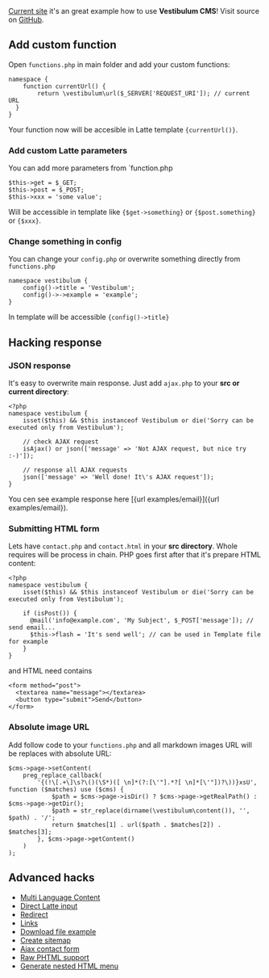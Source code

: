 <!--
id: how-to
title: Example how to hack/customize Vestibulum CMS
menu: Examples
order: 5
-->

<div class="alert alert-info">
	<a href="{url}">Current site</a> it's an great example
	how to use <strong>Vestibulum CMS</strong>! Visit source on
	<a href="https://github.com/OzzyCzech/vestibulum/tree/master/public" target="_blank">GitHub</a>.
</div>

## Add custom function

Open `functions.php` in main folder and add your custom functions:

	namespace {
		function currentUrl() {
			return \vestibulum\url($_SERVER['REQUEST_URI']); // current URL
	  }
	}

Your function now will be accesible in Latte template `{currentUrl()}`.

### Add custom Latte parameters

You can add more parameters from `function.php

    $this->get = $_GET;
    $this->post = $_POST;
    $this->xxx = 'some value';

Will be accessible in template like `{$get->something}` or `{$post.something}` or `{$xxx}`.

### Change something in config

You can change your `config.php` or overwrite something directly from `functions.php`

	namespace vestibulum {
		config()->title = 'Vestibulum';
		config()->->example = 'example';
	}
	
In template will be accessible `{config()->title}`

## Hacking response

### JSON response

It's easy to overwrite main response. Just add `ajax.php` to your **src or current directory**:

	<?php
	namespace vestibulum {
		isset($this) && $this instanceof Vestibulum or die('Sorry can be executed only from Vestibulum');
	
		// check AJAX request
		isAjax() or json(['message' => 'Not AJAX request, but nice try :-)']);
	
		// response all AJAX requests
		json(['message' => 'Well done! It\'s AJAX request']);
	}

You cen see example response here [{url examples/email}]({url examples/email}).

### Submitting HTML form

Lets have `contact.php` and `contact.html` in your **src directory**. Whole requires will be process in chain.
PHP goes first after that it's prepare HTML content:

	<?php
	namespace vestibulum {
		isset($this) && $this instanceof Vestibulum or die('Sorry can be executed only from Vestibulum');
	
		if (isPost()) {
		  @mail('info@example.com', 'My Subject', $_POST['message']); // send email...
		  $this->flash = 'It's send well'; // can be used in Template file for example
		}
	}

and HTML need contains

    <form method="post">
      <textarea name="message"></textarea>
      <button type="submit">Send</button>
    </form>

### Absolute image URL

Add follow code to your `functions.php` and all markdown images URL will be replaces with absolute URL:

	$cms->page->setContent(
		preg_replace_callback(
			'{(!\[.+\]\s?\()(\S*)([ \n]*(?:[\'"].*?[ \n]*[\'"])?\))}xsU', function ($matches) use ($cms) {
				$path = $cms->page->isDir() ? $cms->page->getRealPath() : $cms->page->getDir();
				$path = str_replace(dirname(\vestibulum\content()), '', $path) . '/';
				return $matches[1] . url($path . $matches[2]) . $matches[3];
			}, $cms->page->getContent()
		)
	);

## Advanced hacks

- [Multi Language Content](/examples/multi-language)
- [Direct Latte input](/examples/latte)
- [Redirect](/examples/redirect)
- [Links](/examples/links)
- [Download file example](/examples/download)
- [Create sitemap](/examples/sitemap)
- [Ajax contact form](/examples/email)
- [Raw PHTML support](/examples/phtml)
- [Generate nested HTML menu](/examples/menu)

